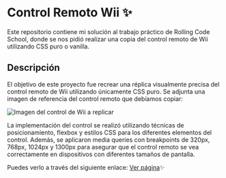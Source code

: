 # Control Remoto Wii ✨
Este repositorio contiene mi solución al trabajo práctico de Rolling Code School, donde se nos pidió realizar una copia del control remoto de Wii utilizando CSS puro o vanilla.


## Descripción
El objetivo de este proyecto fue recrear una réplica visualmente precisa del control remoto de Wii utilizando únicamente CSS puro. Se adjunta una imagen de referencia del control remoto que debíamos copiar: 

![Imagen del control de Wii a replicar](https://http2.mlstatic.com/D_NQ_NP_820197-MLA31114837805_062019-O.jpg)

La implementación del control se realizó utilizando técnicas de posicionamiento, flexbox y estilos CSS para los diferentes elementos del control. Además, se aplicaron media queries con breakpoints de 320px, 768px, 1024px y 1300px para asegurar que el control remoto se vea correctamente en dispositivos con diferentes tamaños de pantalla.

Puedes verlo a través del siguiente enlace: [Ver página](https://remote-control-wii.netlify.app)✨ 
